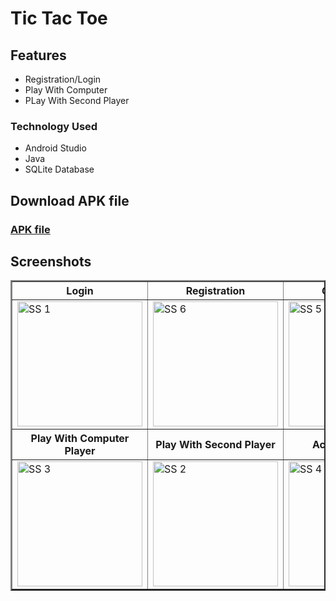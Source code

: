 <h1> Tic Tac Toe</h1>
<h2> Features </h2>
  <ul>
    <li> Registration/Login </li>
    <li> Play With Computer </li>
    <li> PLay With Second Player</li>
  </ul>
<h3> Technology Used </h3>
<ul>
  <li> Android Studio </li>
  <li> Java </li>
  <li> SQLite Database </li>
</ul>
<h2> Download APK file </h2>
<h3><a href="https://www.mediafire.com/file/8xu55whgetmvznh/Tic+Tac+Toe.apk/file"> APK file </a> </h3>
<h2> Screenshots </h2>
<table width=500 border=2 cellspacing=0>
  <tr> 
    <th> Login </th>
    <th> Registration </th>
    <th> Game Mode </th>
  </tr>
  
  <tr>
    <td> <img src="https://github.com/adi-1820/tictactoe/assets/103437278/d35c27a0-a228-4da8-91a0-725fc188f052" width=200 alt="SS 1"> </td>
    <td> <img src="https://github.com/adi-1820/tictactoe/assets/103437278/11aa53a6-83a5-4a57-af83-5bf0584c62ac" width=200 alt="SS 6"> </td>
    <td> <img src="https://github.com/adi-1820/tictactoe/assets/103437278/0b0ad3d3-5c30-4702-8be5-87e4ab6896a9" width=200 alt="SS 5"> </td>
  </tr>

  <tr>
    <th> Play With Computer Player </th>
    <th> Play With Second Player </th>
    <th> Account Details </th>
  </tr>

  <tr>
    <td> <img src="https://github.com/adi-1820/tictactoe/assets/103437278/29a84cfa-0d4c-469e-9f7c-8c5e98667366" width=200 alt="SS 3"> </td>    
    <td> <img src="https://github.com/adi-1820/tictactoe/assets/103437278/37abeb62-8b31-4c29-9a75-e8e87ab12046" width=200 alt="SS 2"> </td>
    <td> <img src="https://github.com/adi-1820/tictactoe/assets/103437278/ab2a4306-9861-46a1-9c95-215951ef3a0f" width=200 alt="SS 4"> </td>
  </tr>
</table>


 


